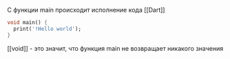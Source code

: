 С функции main происходит исполнение кода [[Dart]]
```dart
void main() {
  print('!Hello world');
}
```

[[void]] - это значит, что функция main не возвращает никакого значения
